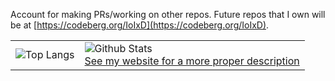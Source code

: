 Account for making PRs/working on other repos. Future repos that I own will be at [https://codeberg.org/IoIxD](https://codeberg.org/IoIxD). 

<table align="center">
  <tbody>
    <tr>
      <td>
        <img align="top" src='https://githubreadmecache.ioi-xd.net/api/top-langs/?username=IoIxD&hide=c,python&langs_count=5&' alt='Top Langs'></td>
      <td>
        <img align="top" src='https://githubreadmecache.ioi-xd.net/api?username=IoIxD' alt='Github Stats'><br>
        <a href="https://ioi-xd.net">See my website for a more proper description</a></td>
      </td>
    </tr>
  </tbody>
</table>
